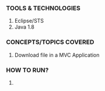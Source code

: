 ### TOOLS & TECHNOLOGIES
  1. Eclipse/STS
  2. Java 1.8

### CONCEPTS/TOPICS COVERED
  1. Download file in a MVC Application

### HOW TO RUN?
  1. 
